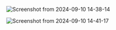 








![Screenshot from 2024-09-10 14-38-14](https://github.com/user-attachments/assets/301ae135-c4b1-4d7e-9f7d-309cd4f83a64)

![Screenshot from 2024-09-10 14-41-17](https://github.com/user-attachments/assets/e9ca534d-66d2-4c4f-b8e9-d03a3e074d04)
